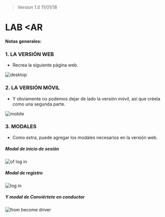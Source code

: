 > Version 1.0 11/01/18

# LAB <AR

**Notas generales:**

### 1. LA VERSIÓN WEB

- Recrea la siguiente página web.

![desktop](https://preview.ibb.co/j7YAxR/desktop.png)



### 2. LA VERSIÓN MÓVIL

- Y obviamente no podemos dejar de lado la versión móvil, así que créela como una segunda parte.

![mobile](https://image.ibb.co/fogVxR/v_movil.png)



### 3. MODALES

- Como extra, puede agregar los modales necesarios en la versión web.


##### Modal de inicio de sesión

![of log in](https://preview.ibb.co/kw2THR/modal_inicio_sesion.png)


##### Modal de registro

![log in](https://preview.ibb.co/dfow46/modal_registrate.png)



##### Y modal de Conviértete en conductor

![ from become driver](https://preview.ibb.co/mUjVWm/modal_conductor.png)
